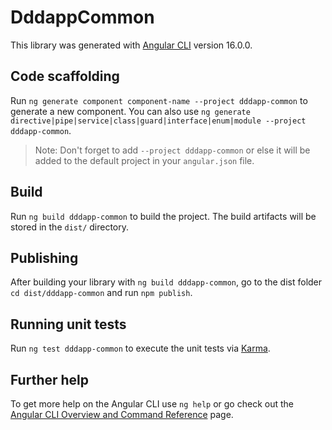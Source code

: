 # DddappCommon

This library was generated with [Angular CLI](https://github.com/angular/angular-cli) version 16.0.0.

## Code scaffolding

Run `ng generate component component-name --project dddapp-common` to generate a new component. You can also use `ng generate directive|pipe|service|class|guard|interface|enum|module --project dddapp-common`.
> Note: Don't forget to add `--project dddapp-common` or else it will be added to the default project in your `angular.json` file. 

## Build

Run `ng build dddapp-common` to build the project. The build artifacts will be stored in the `dist/` directory.

## Publishing

After building your library with `ng build dddapp-common`, go to the dist folder `cd dist/dddapp-common` and run `npm publish`.

## Running unit tests

Run `ng test dddapp-common` to execute the unit tests via [Karma](https://karma-runner.github.io).

## Further help

To get more help on the Angular CLI use `ng help` or go check out the [Angular CLI Overview and Command Reference](https://angular.io/cli) page.
